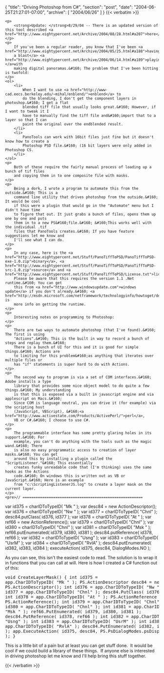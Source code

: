 {
  "title": "Driving Photoshop from C#",
  "section": "post",
  "date": "2004-06-25T21:27:01-07:00",
  "archive": [
    "2004/06/26"
  ]
}
{{< verbatim >}}

    <p>
        <strong>Update: </strong>8/29/04 -- There is an updated version of this tool described <a href="http://www.eightypercent.net/Archive/2004/08/28.html#a207">here</a>. 
    </p>
    <p>
        If you've been a regular reader, you know that I've been <a href="http://www.eightypercent.net/Archive/2004/05/25.html#a188">having
        a blast</a> <a href="http://www.eightypercent.net/Archive/2004/06/14.html#a189">playing </a>with
        making digital panoramas.&#160; The problem that I've been hitting is twofold: 
    </p>
    <ol>
        <li>
            When I want to use <a href="http://www-cad.eecs.berkeley.edu/~mihal/enblend/">enblend</a> to
            do the blending, I don't get the component layers in photoshop.&#160; I get a flat
            blended tiff file that usually looks great.&#160; However, if I want to tweak it I
            have to manually find the tiff file and&#160;import that to a layer so that I can
            paint the original over the endblended result. 
        </li>
        <li>
            PanoTools can work with 16bit files just fine but it doesn't know how to create a
            Photoshop PSD file.&#160; (16 bit layers were only added in Photoshop CS. 
        </li>
    </ol>
    <p>
        Both of these require the fairly manual process of loading up a bunch of tif files
        and copying them in to one composite file with masks. 
    </p>
    <p>
        Being a dork, I wrote a program to automate this from the outside.&#160; This is a
        command line utility that drives photoshop from the outside.&#160; It would be cool
        if this were a plugin that would go in the "Automate" menu but I didn't have time
        to figure that out. It just grabs a bunch of files, opens them up one by one and puts
        them in to a new PS&#160;file.&#160; &#160;This works well with the individual .tif
        files that PanoTools creates.&#160; If you have feature suggestions let me know and
        I'll see what I can do. 
    </p>
    <p>
        In any case, here is the <a href="http://www.eightypercent.net/Stuff/PanoTiffToPSD/PanoTiffToPSD-exe-1.0.zip">binary</a>, <a href="http://www.eightypercent.net/Stuff/PanoTiffToPSD/PanoTiffToPSD-src-1.0.zip">source</a> and <a href="http://www.eightypercent.net/Stuff/PanoTiffToPSD/License.txt">license</a>.&#160;
        Please be aware that this requires the version 1.1 .Net runtime.&#160; You can get
        this from <a href="http://www.windowsupdate.com">windows update</a> if you don't already.&#160; <a href="http://msdn.microsoft.com/netframework/technologyinfo/howtoget/default.aspx">Here</a> is
        more info on getting the runtime. 
    </p>
    <p>
        Interesting notes on programming to Photoshop: 
    </p>
    <p>
        There are two ways to automate photoshop (that I've found).&#160; The first is using
        "Actions".&#160; This is the built in way to record a bunch of steps and replay them.&#160;
        There is a bunch of UI for this and it is good for simple things.&#160; Actions are
        to limiting for this problem&#160;as anything that iterates over multiple files or
        has "if" statements is super hard to do with Actions. 
    </p>
    <p>
        The second way to program is via a set of COM interfaces.&#160; Adobe installs a type
        library that provides some nice object model to do quite a few things.&#160; My understanding
        is that this is exposed via a built in javascript engine and via applescript on Macs.&#160;
        Since COM is language neutral, you can drive it (for example) via the scripting host
        (JavaScript, VBScript), &#160;<a href="http://www.activestate.com/Products/ActivePerl/">perl</a>,
        VB or C#.&#160; I choose to use C#. 
    </p>
    <p>
        The programmable interface has some pretty glaring holes in its support.&#160; For
        example, you can't do anything with the tools such as the magic wand.&#160; There
        is also no easy programmatic access to creation of layer masks.&#160; You can get
        around this by installing a plugin called the "ScriptListener."&#160; This essentially
        creates funky unreadable code that (I'm thinking) uses the same hooks as the Actions
        code.&#160; On windows this is written out as VB or JavaScript.&#160; Here is an example
        from "c:\ScriptingListenerJS.log" to create a layer mask on the current layer. 
    </p>
    <pre>// =======================================================
var id375 = charIDToTypeID( "Mk  " );
    var desc84 = new ActionDescriptor();
    var id376 = charIDToTypeID( "Nw  " );
    var id377 = charIDToTypeID( "Chnl" );
    desc84.putClass( id376, id377 );
    var id378 = charIDToTypeID( "At  " );
        var ref66 = new ActionReference();
        var id379 = charIDToTypeID( "Chnl" );
        var id380 = charIDToTypeID( "Chnl" );
        var id381 = charIDToTypeID( "Msk " );
        ref66.putEnumerated( id379, id380, id381 );
    desc84.putReference( id378, ref66 );
    var id382 = charIDToTypeID( "Usng" );
    var id383 = charIDToTypeID( "UsrM" );
    var id384 = charIDToTypeID( "RvlA" );
    desc84.putEnumerated( id382, id383, id384 );
executeAction( id375, desc84, DialogModes.NO );</pre>
    <p>
        As you can see, this isn't the easiest code to read. The solution is to wrap it in
        functions that you can call at will. Here is how I created a C# function out of this: 
    </p>
    <pre>void CreateLayerMask()
{
    int id375 = app.CharIDToTypeID( "Mk  " );
    PS.ActionDescriptor desc84 = new PS.ActionDescriptor();
    int id376 = app.CharIDToTypeID( "Nw  " );
    int id377 = app.CharIDToTypeID( "Chnl" );
    desc84.PutClass( id376, id377 );
    int id378 = app.CharIDToTypeID( "At  " );
    PS.ActionReference ref66 = new PS.ActionReference();
    int id379 = app.CharIDToTypeID( "Chnl" );
    int id380 = app.CharIDToTypeID( "Chnl" );
    int id381 = app.CharIDToTypeID( "Msk " );
    ref66.PutEnumerated( id379, id380, id381 );
    desc84.PutReference( id378, ref66 );
    int id382 = app.CharIDToTypeID( "Usng" );
    int id383 = app.CharIDToTypeID( "UsrM" );
    int id384 = app.CharIDToTypeID( "RvlA" );
    desc84.PutEnumerated( id382, id383, id384 );
    app.ExecuteAction( id375, desc84, PS.PsDialogModes.psDisplayNoDialogs );
}</pre>
    <p>
        This is a little bit of a pain but at least you can get stuff done.&#160; It would
        be cool if we could build a library of these things.&#160; If anyone else is interested
        in driving photoshop let me know and I'll help bring this stuff together. 
    </p>

{{< /verbatim >}}
